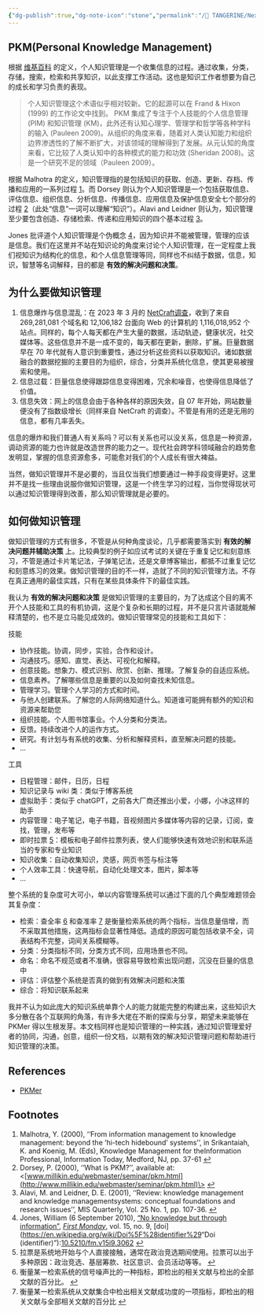 ```yaml
---
{"dg-publish":true,"dg-note-icon":"stone","permalink":"/🍊 TANGERINE/Nexp/PKM/","dgPassFrontmatter":true,"noteIcon":"stone","created":"2024-10-23T22:37:58.000+08:00","updated":"2024-11-05T23:44:41.856+08:00"}
---
```


## PKM(Personal Knowledge Management)

根据 [维基百科](https://en.wikipedia.org/wiki/Personal%5Fknowledge%5Fmanagement) 的定义，个人知识管理是一个收集信息的过程。通过收集，分类，存储，搜索，检索和共享知识，以此支撑工作活动。这也是知识工作者想要为自己的成长和学习负责的表现。

> 个人知识管理这个术语似乎相对较新。它的起源可以在 Frand & Hixon (1999) 的工作论文中找到。 PKM 集成了专注于个人技能的个人信息管理 (PIM) 和知识管理 (KM)，此外还有认知心理学、管理学和哲学等各种学科的输入 (Pauleen 2009)。从组织的角度来看，随着对人类认知能力和组织边界渗透性的了解不断扩大，对该领域的理解得到了发展。从元认知的角度来看，它比较了人类认知中的各种模式的能力和功效 (Sheridan 2008)。这是一个研究不足的领域（Pauleen 2009）。

根据 Malhotra 的定义，知识管理指的是包括知识的获取、创造、更新、存档、传播和应用的一系列过程 [1](#user-content-fn-1)。而 Dorsey 则认为个人知识管理是一个包括获取信息、评估信息、组织信息、分析信息、传播信息、应用信息及保护信息安全七个部分的过程 [2](#user-content-fn-2)（此处“信息”一词可以理解“知识”）。Alavi and Leidner 则认为，知识管理至少要包含创造、存储检索、传递和应用知识的四个基本过程 [3](#user-content-fn-3)。

Jones 批评道个人知识管理是个伪概念 [4](#user-content-fn-4)，因为知识并不能被管理，管理的应该是信息。我们在这里并不站在知识论的角度来讨论个人知识管理，在一定程度上我们视知识为结构化的信息，和个人信息管理等同，同样也不纠结于数据，信息，知识，智慧等名词解释，目的都是 **有效的解决问题和决策**。

## 为什么要做知识管理

1. 信息爆炸与信息混乱：在 2023 年 3 月的 [NetCraft调查](https://news.netcraft.com/archives/category/web-server-survey/)，收到了来自 269,281,081 个域名和 12,106,182 台面向 Web 的计算机的 1,116,018,952 个站点。同样的，每个人每天都在产生大量的数据，活动轨迹，健康状况，社交媒体等。这些信息并不是一成不变的，每天都在更新，删除，扩展。巨量数据早在 70 年代就有人意识到重要性，通过分析这些资料以获取知识。诸如数据融合的数据挖掘的主要目的为组织，综合，分类并系统化信息，使其更易被搜索和使用。
2. 信息过载：巨量信息使得跟踪信息变得困难，冗余和噪音，也使得信息降低了价值。
3. 信息失效：网上的信息会由于各种各样的原因失效，自 07 年开始，网站数量便没有了指数级增长（同样来自 NetCraft 的调查）。不管是有用的还是无用的信息，都有几率丢失。

信息的爆炸和我们普通人有关系吗？可以有关系也可以没关系，信息是一种资源，调动资源的能力也许就是改造世界的能力之一。现代社会跨学科领域融合的趋势愈发明显，掌握的信息资源愈多，可能愈对我们的个人成长有很大裨益。

当然，做知识管理并不是必要的，当且仅当我们想要通过一种手段变得更好。这里并不是找一些理由说服你做知识管理，这是一个终生学习的过程，当你觉得现状可以通过知识管理得到改善，那么知识管理就是必要的。

## 如何做知识管理

做知识管理的方式有很多，不管是从何种角度谈论，几乎都需要落实到 **有效的解决问题并辅助决策** 上。比较典型的例子如应试考试的关键在于重复记忆和刻意练习，不管是通过卡片笔记法，子弹笔记法，还是文章博客输出，都抵不过重复记忆和刻意练习的效果。做知识管理的目的不一样，造就了不同的知识管理方法。不存在真正通用的最佳实践，只有在某些具体条件下的最佳实践。

我认为 **有效的解决问题和决策** 是做知识管理的主要目的，为了达成这个目的离不开个人技能和工具的有机协调，这是个复杂和长期的过程，并不是只言片语就能解释清楚的，也不是立马能见成效的。做知识管理常见的技能和工具如下：

技能

* 协作技能。协调，同步，实验，合作和设计。
* 沟通技巧。感知、直觉、表达、可视化和解释。
* 创意技能。想象力、模式识别、欣赏、创新、推理。了解复杂的自适应系统。
* 信息素养。了解哪些信息是重要的以及如何查找未知信息。
* 管理学习。管理个人学习的方式和时间。
* 与他人创建联系。了解您的人际网络知道什么。知道谁可能拥有额外的知识和资源来帮助您
* 组织技能。个人图书馆事业。个人分类和分类法。
* 反馈。持续改进个人的运作方式。
* 研究。有计划与有系统的收集、分析和解释资料，直至解决问题的技能。
* …

工具

* 日程管理：邮件，日历，日程
* 知识记录与 wiki 类：类似于博客系统
* 虚拟助手：类似于 chatGPT，之前各大厂商还推出小爱，小娜，小冰这样的助手
* 内容管理：电子笔记，电子书籍，音视频图片多媒体等内容的记录，订阅，查找，管理，发布等
* 即时拉票 [5](#user-content-fn-5)：模板和电子邮件拉票列表，使人们能够快速有效地识别和联系适当的专家和专业知识
* 知识收集：自动收集知识，灵感，网页书签与标注等
* 个人效率工具：快速导航，自动化处理文本，图片，脚本等
* …

整个系统的复杂度可大可小，单以内容管理系统可以通过下面的几个典型难题领会其复杂度：

* 检索：查全率 [6](#user-content-fn-6) 和查准率 [7](#user-content-fn-7) 是衡量检索系统的两个指标，当信息量倍增，而不采取其他措施，这两指标会显著性降低。造成的原因可能包括收录不全，词表结构不完整，词间关系模糊等。
* 分类：分类指标不同，分类方式不同，应用场景也不同。
* 命名：命名不规范或者不准确，很容易导致检索出现问题，沉没在巨量的信息中
* 评估：评估整个系统是否真的做到有效解决问题和决策
* 综合：将知识联系起来

我并不认为如此庞大的知识系统单靠个人的能力就能完整的构建出来，这些知识大多分散在各个互联网的角落，有许多大佬在不断的探索与分享，期望未来能够在 PKMer 得以生根发芽。本文档同样也是知识管理的一种实践，通过知识管理爱好者的协同，沟通，创意，组织一份文档，以期有效的解决知识管理问题和帮助进行知识管理的决策。

## References

- [PKMer](https://pkmer.cn/)

## Footnotes

1. Malhotra, Y. (2000), ‘‘From information management to knowledge management: beyond the ‘hi-tech hidebound’ systems’’, in Srikantaiah, K. and Koenig, M. (Eds), Knowledge Management for theInformation Professional, Information Today, Medford, NJ, pp. 37-61 [↩](#user-content-fnref-1)
2. Dorsey, P. (2000), ‘‘What is PKM?’’, available at: <[www.millikin.edu/webmaster/seminar/pkm.html](http://www.millikin.edu/webmaster/seminar/pkm.html)\> [↩](#user-content-fnref-2)
3. Alavi, M. and Leidner, D. E. (2001), ‘‘Review: knowledge management and knowledge managementsystems: conceptual foundations and research issues’’, MIS Quarterly, Vol. 25 No. 1, pp. 107-36\. [↩](#user-content-fnref-3)
4. Jones, William (6 September 2010), [“No knowledge but through information”](http://firstmonday.org/ojs/index.php/fm/article/view/3062), _[First Monday](https://en.wikipedia.org/wiki/First%5FMonday%5F%28journal%29 "First Monday (journal)")_, vol. 15, no. 9, \[doi\](<https://en.wikipedia.org/wiki/Doi%5F%28identifier%29>“Doi (identifier)”):[10.5210/fm.v15i9.3062](https://doi.org/10.5210%2Ffm.v15i9.3062) [↩](#user-content-fnref-4)
5. 拉票是系统地开始与个人直接接触，通常在政治竞选期间使用。拉票可以出于多种原因：政治竞选、基层筹款、社区意识、会员活动等等。 [↩](#user-content-fnref-5)
6. 衡量某一检索系统的信号噪声比的一种指标，即检出的相关文献与检出的全部文献的百分比。 [↩](#user-content-fnref-6)
7. 衡量某一检索系统从文献集合中检出相关文献成功度的一项指标，即检出的相关文献与全部相关文献的百分比 [↩](#user-content-fnref-7)